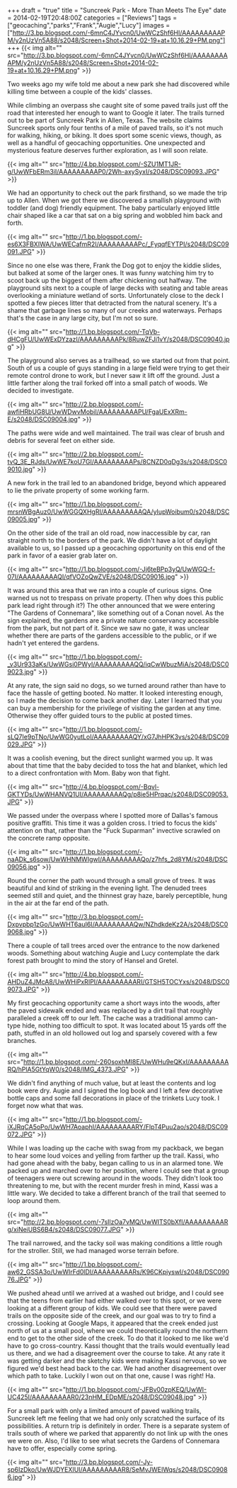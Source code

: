 +++
draft = "true"
title = "Suncreek Park - More Than Meets The Eye"
date = 2014-02-19T20:48:00Z
categories = ["Reviews"]
tags = ["geocaching","parks","Frank","Augie","Lucy"]
images = ["http://3.bp.blogspot.com/-6mnC4JYvcn0/UwWCzShf6HI/AAAAAAAAAPM/y2nUzVn5A88/s2048/Screen+Shot+2014-02-19+at+10.16.29+PM.png"]
+++
{{< img alt="" src="http://3.bp.blogspot.com/-6mnC4JYvcn0/UwWCzShf6HI/AAAAAAAAAPM/y2nUzVn5A88/s2048/Screen+Shot+2014-02-19+at+10.16.29+PM.png" >}}

Two weeks ago my wife told me about a new park she had discovered while killing time between a couple of the kids' classes.   

While climbing an overpass she caught site of some paved trails just off the road that interested her enough to want to Google it later. The trails turned out to be part of Suncreek Park in Allen, Texas. The website claims Suncreek sports only four tenths of a mile of paved trails, so it's not much for walking, hiking, or biking. It does sport some scenic views, though, as well as a handful of geocaching opportunities. One unexpected and mysterious feature deserves further exploration, as I will soon relate.  

<!--more-->

{{< img alt="" src="http://4.bp.blogspot.com/-SZU1MT1JR-g/UwWFbERm3iI/AAAAAAAAAP0/2Wh-axySyxI/s2048/DSC09093.JPG" >}}

We had an opportunity to check out the park firsthand, so we made the trip up to Allen. When we got there we discovered a smallish playground with toddler (and dog) friendly equipment. The baby particularly enjoyed little chair shaped like a car that sat on a big spring and wobbled him back and forth.   

{{< img alt="" src="http://1.bp.blogspot.com/-es6X3FBXIWA/UwWECafmR2I/AAAAAAAAAPc/_FyqqfEYTPI/s2048/DSC09091.JPG" >}}

Since no one else was there, Frank the Dog got to enjoy the kiddie slides, but balked at some of the larger ones. It was funny watching him try to scoot back up the biggest of them after chickening out halfway. The playground sits next to a couple of large decks with seating and table areas overlooking a miniature wetland of sorts. Unfortunately close to the deck I spotted a few pieces litter that detracted from the natural scenery. It's a shame that garbage lines so many of our creeks and waterways. Perhaps that's the case in any large city, but I'm not so sure.  

{{< img alt="" src="http://1.bp.blogspot.com/-TqVb-dHCgFU/UwWExDYzazI/AAAAAAAAAPk/8RuwZFJi1vY/s2048/DSC09040.jpg" >}}

The playground also serves as a trailhead, so we started out from that point. South of us a couple of guys standing in a large field were trying to get their remote control drone to work, but I never saw it lift off the ground. Just a little farther along the trail forked off into a small patch of woods. We decided to investigate.

{{< img alt="" src="http://2.bp.blogspot.com/-awfiHRbUG8U/UwWDwvMobiI/AAAAAAAAAPU/FgaUExXRm-E/s2048/DSC09004.jpg" >}}

The paths were wide and well maintained. The trail was clear of brush and debris for several feet on either side.   

{{< img alt="" src="http://2.bp.blogspot.com/-tvQ_3E_RJds/UwWE7koU7GI/AAAAAAAAAPs/8CNZD0qDg3s/s2048/DSC09010.jpg" >}}

A new fork in the trail led to an abandoned bridge, beyond which appeared to lie the private property of some working farm.   

{{< img alt="" src="http://1.bp.blogspot.com/-mrsnWBgAuz0/UwWGGQXHgRI/AAAAAAAAAQA/yIupWoibum0/s2048/DSC09005.jpg" >}}

On the other side of the trail an old road, now inaccessible by car, ran straight north to the borders of the park. We didn't have a lot of daylight available to us, so I passed up a geocaching opportunity on this end of the park in favor of a easier grab later on.   

{{< img alt="" src="http://1.bp.blogspot.com/-Jj6teBPp3yQ/UwWGQ-f-07I/AAAAAAAAAQI/qfVOZoQwZVE/s2048/DSC09016.jpg" >}}

It was around this area that we ran into a couple of curious signs. One warned us not to trespass on private property. (Then why does this public park lead right through it?) The other announced that we were entering "The Gardens of Connemara", like something out of a Conan novel. As the sign explained, the gardens are a private nature conservancy accessible from the park, but not part of it. Since we saw no gate, it was unclear whether there are parts of the gardens accessible to the public, or if we hadn't yet entered the gardens.   

{{< img alt="" src="http://1.bp.blogspot.com/-_v3Ur933aKs/UwWGsi0PWyI/AAAAAAAAAQQ/iqCwWbuzMiA/s2048/DSC09023.jpg" >}}

At any rate, the sign said no dogs, so we turned around rather than have to face the hassle of getting booted. No matter. It looked interesting enough, so I made the decision to come back another day. Later I learned that you can buy a membership for the privilege of visiting the garden at any time. Otherwise they offer guided tours to the public at posted times.  

{{< img alt="" src="http://1.bp.blogspot.com/-sLQ7Ie9pTNo/UwWG0yutLoI/AAAAAAAAAQY/xG7JhHPK3vs/s2048/DSC09029.JPG" >}}

It was a coolish evening, but the direct sunlight warmed you up. It was about that time that the baby decided to toss the hat and blanket, which led to a direct confrontation with Mom. Baby won that fight.

{{< img alt="" src="http://4.bp.blogspot.com/-Bqvl-GKTYDs/UwWHANVQ1UI/AAAAAAAAAQg/p8ie5HPrqac/s2048/DSC09053.JPG" >}}

We passed under the overpass where I spotted more of Dallas's famous positive graffiti. This time it was a golden cross. I tried to focus the kids' attention on that, rather than the "Fuck Suparman" invective scrawled on the concrete ramp opposite.

{{< img alt="" src="http://1.bp.blogspot.com/-naADk_s6sow/UwWHNMWIgwI/AAAAAAAAAQo/z7hfs_2d8YM/s2048/DSC09056.jpg" >}}

Round the corner the path wound through a small grove of trees. It was beautiful and kind of striking in the evening light. The denuded trees seemed still and quiet, and the thinnest gray haze, barely perceptible, hung in the air at the far end of the path.   

{{< img alt="" src="http://3.bp.blogspot.com/-Dxpvpbp1zGo/UwWHT6auI6I/AAAAAAAAAQw/NZhdkdeKz2A/s2048/DSC09068.jpg" >}}

There a couple of tall trees arced over the entrance to the now darkened woods. Something about watching Augie and Lucy contemplate the dark forest path brought to mind the story of Hansel and Gretel.

{{< img alt="" src="http://4.bp.blogspot.com/-AHDuZ4JMcA8/UwWHiPxRIPI/AAAAAAAAARI/GTSH5TOCYxs/s2048/DSC09073.JPG" >}}

My first geocaching opportunity came a short ways into the woods, after the paved sidewalk ended and was replaced by a dirt trail that roughly paralleled a creek off to our left. The cache was a traditional ammo can-type hide, nothing too difficult to spot. It was located about 15 yards off the path, stuffed in an old hollowed out log and sparsely covered with a few branches.

{{< img alt="" src="http://1.bp.blogspot.com/-260soxhMl8E/UwWHu9eQKxI/AAAAAAAAARQ/hPlA5GtYqW0/s2048/IMG_4373.JPG" >}}

We didn't find anything of much value, but at least the contents and log book were dry. Augie and I signed the log book and I left a few decorative bottle caps and some fall decorations in place of the trinkets Lucy took. I forget now what that was.

{{< img alt="" src="http://1.bp.blogspot.com/-iXJRqCA5oPo/UwWH7AoaphI/AAAAAAAAARY/FlpT4Puu2ao/s2048/DSC09072.JPG" >}}

While I was loading up the cache with swag from my packback, we began to hear some loud voices and yelling from farther up the trail. Kassi, who had gone ahead with the baby, began calling to us in an alarmed tone. We packed up and marched over to her position, where I could see that a group of teenagers were out screwing around in the woods. They didn't look too threatening to me, but with the recent murder fresh in mind, Kassi was a little wary. We decided to take a different branch of the trail that seemed to loop around them.

{{< img alt="" src="http://2.bp.blogspot.com/-7sIlzOa7vMQ/UwWITS0bXfI/AAAAAAAAARg/xiNeiUBS6B4/s2048/DSC09077.JPG" >}}

The trail narrowed, and the tacky soil was making conditions a little rough for the stroller. Still, we had managed worse terrain before.

{{< img alt="" src="http://1.bp.blogspot.com/-aw62_GSSA3o/UwWIrFd0lDI/AAAAAAAAARs/K96CKpiyswI/s2048/DSC09076.JPG" >}}

We pushed ahead until we arrived at a washed out bridge, and I could see that the teens from earlier had either walked over to this spot, or we were looking at a different group of kids. We could see that there were paved trails on the opposite side of the creek, and our goal was to try to find a crossing. Looking at Google Maps, it appeared that the creek ended just north of us at a small pool, where we could theoretically round the northern end to get to the other side of the creek. To do that it looked to me like we'd have to go cross-country. Kassi thought that the trails would eventually lead us there, and we had a disagreement over the course to take. At any rate it was getting darker and the sketchy kids were making Kassi nervous, so we figured we'd best head back to the car. We had another disagreement over which path to take. Luckily I won out on that one, cause I was right! Ha.

{{< img alt="" src="http://1.bp.blogspot.com/-JFBv00zpKEQ/UwWI-UC425I/AAAAAAAAAR0/23nHM_EDpME/s2048/DSC09048.jpg" >}}

For a small park with only a limited amount of paved walking trails, Suncreek left me feeling that we had only only scratched the surface of its possibilities. A return trip is definitely in order. There is a separate system of trails south of where we parked that apparently do not link up with the ones we were on. Also, I'd like to see what secrets the Gardens of Connemara have to offer, especially come spring.

{{< img alt="" src="http://3.bp.blogspot.com/-Jy-sp6IzDko/UwWJDYEXIUI/AAAAAAAAAR8/SeMvJWEIWqs/s2048/DSC09086.jpg" >}}
